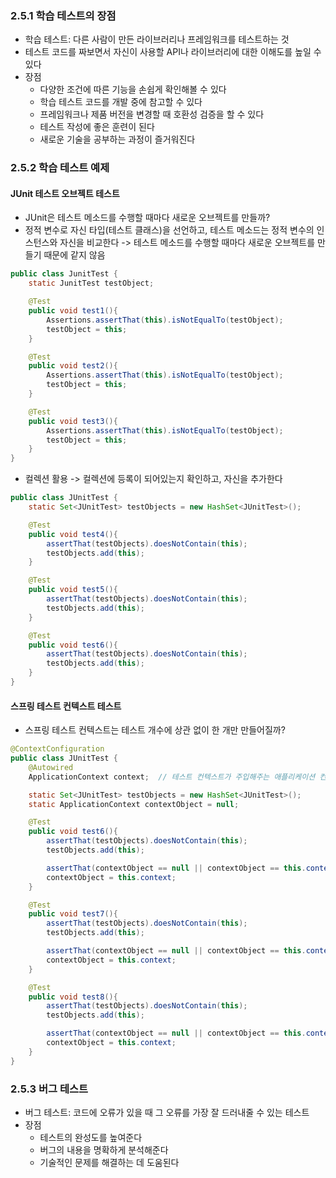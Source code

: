 ### 2.5.1 학습 테스트의 장점
- 학습 테스트: 다른 사람이 만든 라이브러리나 프레임워크를 테스트하는 것
- 테스트 코드를 짜보면서 자신이 사용할 API나 라이브러리에 대한 이해도를 높일 수 있다
- 장점
	- 다양한 조건에 따른 기능을 손쉽게 확인해볼 수 있다
	- 학습 테스트 코드를 개발 중에 참고할 수 있다
	- 프레임워크나 제품 버전을 변경할 때 호환성 검증을 할 수 있다
	- 테스트 작성에 좋은 훈련이 된다
	- 새로운 기술을 공부하는 과정이 즐거워진다

### 2.5.2 학습 테스트 예제
#### JUnit 테스트 오브젝트 테스트
- JUnit은 테스트 메소드를 수행할 때마다 새로운 오브젝트를 만들까?
- 정적 변수로 자신 타입(테스트 클래스)을 선언하고, 테스트 메소드는 정적 변수의 인스턴스와 자신을 비교한다
  -> 테스트 메소드를 수행할 때마다 새로운 오브젝트를 만들기 때문에 같지 않음
```java
public class JunitTest {
    static JunitTest testObject;

    @Test
    public void test1(){
        Assertions.assertThat(this).isNotEqualTo(testObject);
        testObject = this;
    }

    @Test
    public void test2(){
        Assertions.assertThat(this).isNotEqualTo(testObject);
        testObject = this;
    }

    @Test
    public void test3(){
        Assertions.assertThat(this).isNotEqualTo(testObject);
        testObject = this;
    }
}
```

- 컬렉션 활용 -> 컬렉션에 등록이 되어있는지 확인하고, 자신을 추가한다
```java
public class JUnitTest {
    static Set<JUnitTest> testObjects = new HashSet<JUnitTest>();

    @Test
    public void test4(){
        assertThat(testObjects).doesNotContain(this);
        testObjects.add(this);
    }

    @Test
    public void test5(){
        assertThat(testObjects).doesNotContain(this);
        testObjects.add(this);
    }

    @Test
    public void test6(){
        assertThat(testObjects).doesNotContain(this);
        testObjects.add(this);
    }
}
```

#### 스프링 테스트 컨텍스트 테스트
- 스프링 테스트 컨텍스트는 테스트 개수에 상관 없이 한 개만 만들어질까?
```java
@ContextConfiguration
public class JUnitTest {
    @Autowired
    ApplicationContext context;  // 테스트 컨텍스트가 주입해주는 애플리케이션 컨텍스트

    static Set<JUnitTest> testObjects = new HashSet<JUnitTest>();
    static ApplicationContext contextObject = null;

    @Test
    public void test6(){
        assertThat(testObjects).doesNotContain(this);
        testObjects.add(this);

        assertThat(contextObject == null || contextObject == this.context).isTrue();
        contextObject = this.context;
    }

    @Test
    public void test7(){
        assertThat(testObjects).doesNotContain(this);
        testObjects.add(this);

        assertThat(contextObject == null || contextObject == this.context).isTrue();
        contextObject = this.context;
    }

    @Test
    public void test8(){
        assertThat(testObjects).doesNotContain(this);
        testObjects.add(this);

        assertThat(contextObject == null || contextObject == this.context).isTrue();
        contextObject = this.context;
    }
}
```

### 2.5.3 버그 테스트
- 버그 테스트: 코드에 오류가 있을 때 그 오류를 가장 잘 드러내줄 수 있는 테스트
- 장점
	- 테스트의 완성도를 높여준다
	- 버그의 내용을 명확하게 분석해준다
	- 기술적인 문제를 해결하는 데 도움된다